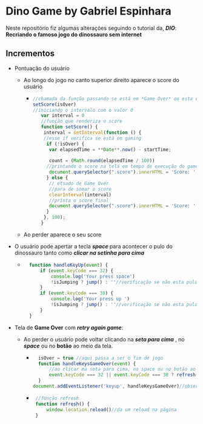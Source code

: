 # Dino Game by Gabriel Espinhara

Neste repositório fiz algumas alterações seguindo o tutorial da, **_DIO_**: **Recriando o famoso jogo do dinossauro sem internet**

## Incrementos

- Pontuação do usuário

  - Ao longo do jogo no canto superior direito aparece o score do usuário

    - ```js 
      //chamada da função passando se está em *Game Over* ou esta em *gamming*
      setScore(isOver)
      //iniciando o intervalo com o valor 0
         var interval = 0
         //função que renderiza o score
         function setScore() {
      ​    interval = setInterval(function () {
          //esse if verifica se está em gaming
      ​     if (!isOver) {
      ​      var elapsedTime = **Date**.now() - startTime;
          
      ​      count = (Math.round(elapsedTime / 100))
      ​   	//printando o score na tela em tempo de execução do game
      		document.querySelector(".score").innerHTML = 'Score: ' + count;
      ​     } else {
          	// etsado de Game Over
          	//para de somar o score
      ​      clearInterval(interval)
          	//printa o score final
      ​      document.querySelector(".score").innerHTML = 'Score: ' + count;
      ​     }
      ​    }, 100);
         }
      ```

  - Ao perder aparece o seu score

- O usuário pode apertar a tecla **_space_**  para acontecer o pulo do dinossauro tanto como **_clicar na setinha para cima_** 

  - ```js 
      function handleKeyUp(event) {
          if (event.keyCode === 32) {
              console.log('Your press space')
              !isJumping ? jump() : ''//verificação se não esta pulando para efetuar um novo pulo
          }
          if (event.keyCode === 38) {
              console.log('Your press up ')
              !isJumping ? jump() : ''//verificação se não esta pulando para efetuar um novo pulo
          }
      }
      ```
- Tela de **Game Over** com **_retry again game_**:

  - Ao perder o usuário pode voltar clicando na **_seta para cima_** , no **_space_** ou no **botão** ao meio da tela.
    - ```js 
        isOver = true //aqui passa a ser o fim de jogo
        function handleKeysGameOver(event) {
            //ao clicar ma seta para cima, no space ou no botão ao meio da tela reinicia o game
            event.keyCode === 32 || event.keyCode === 38 ? refresh() : ''
        }
      document.addEventListener('keyup', handleKeysGameOver)//observar o keyup das teclas
      ```
     - ```js 
        //fUnção refresh
        function refresh() {
            window.location.reload()//da um reload na página
        }
        ```